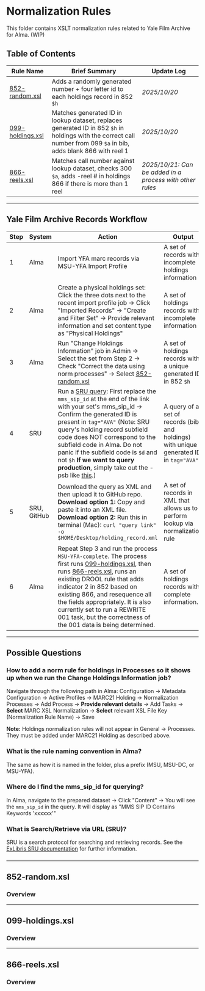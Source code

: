 # Normalization Rules

This folder contains XSLT normalization rules related to Yale Film Archive for Alma. (WIP)

## Table of Contents
| Rule Name | Brief Summary | Update Log |
|---|---|---|
| [852-random.xsl](#852-randomxsl) | Adds a randomly generated number + four letter id to each holdings record in 852 `$h` | *2025/10/20* |
| [099-holdings.xsl](#099-holdingsxsl) | Matches generated ID in lookup dataset, replaces generated ID in 852 `$h` in holdings with the correct call number from 099 `$a` in bib, adds blank 866 with reel 1 | *2025/10/20* |
| [866-reels.xsl](#866-reelsxsl) | Matches call number against lookup dataset, checks 300 `$a`, adds -reel # in holdings 866 if there is more than 1 reel | *2025/10/21: Can be added in a process with other rules* |

---
## Yale Film Archive Records Workflow

| Step | System | Action | Output |
|---|---|---|---|
| 1 | Alma | Import YFA marc records via MSU-YFA Import Profile | A set of records with incomplete holdings information |
| 2 | Alma | Create a physical holdings set: Click the three dots next to the recent import profile job → Click "Imported Records" → "Create and Filter Set" → Provide relevant information and set content type as "Physical Holdings" | A set of holdings records with incomplete information |
| 3 | Alma | Run "Change Holdings Information" job in Admin → Select the set from Step 2 → Check "Correct the data using norm processes" → Select [852-random.xsl](#852-randomxsl) | A set of holdings records with a unique generated ID in 852 `$h` |
| 4 | SRU | Run a [SRU query](https://yale-psb.alma.exlibrisgroup.com/view/sru/01YALE_INST?version=1.2&operation=searchRetrieve&recordSchema=marcxml&query=alma.mms_sip_id=263359): First replace the `mms_sip_id` at the end of the link with your set's mms_sip_id → Confirm the generated ID is present in `tag="AVA"` (Note: SRU query's holding record subfield code does NOT correspond to the subfield code in Alma. Do not panic if the subfield code is `$d` and not `$h` **If we want to query production**, simply take out the -psb like [this](https://yale.alma.exlibrisgroup.com/view/sru/01YALE_INST?version=1.2&operation=searchRetrieve&recordSchema=marcxml&query=alma.mms_sip_id=263359).) | A query of a set of records (bib and holdings) with unique generated ID in `tag="AVA"` |
| 5 | SRU, GitHub | Download the query as XML and then upload it to GitHub repo. **Download option 1:** Copy and paste it into an XML file. **Download option 2:** Run this in terminal (Mac): `curl "query link" -o $HOME/Desktop/holding_record.xml` | A set of records in XML that allows us to perform lookup via normalization rule |
| 6 | Alma | Repeat Step 3 and run the process `MSU-YFA-complete`. The process first runs [099-holdings.xsl](#099-holdingsxsl), then runs  [866-reels.xsl](#866-reelsxsl), runs an existing DROOL rule that adds indicator 2 in 852 based on existing 866, and resequence all the fields appropriately. It is also currently set to run a REWRITE 001 task, but the correctness of the 001 data is being determined. | A set of holdings records with complete information. |

---
## Possible Questions
### How to add a norm rule for holdings in Processes so it shows up when we run the Change Holdings Information job?
Navigate through the following path in Alma:
Configuration → Metadata Configuration → Active Profiles → MARC21 Holding → Normalization Processes → Add Process → **Provide relevant details** → Add Tasks → **Select** MARC XSL Normalization → **Select** relevant XSL File Key (Normalization Rule Name) → Save

**Note:** Holdings normalization rules will not appear in General → Processes. They must be added under MARC21 Holding as described above.
### What is the rule naming convention in Alma?
The same as how it is named in the folder, plus a prefix (MSU, MSU-DC, or MSU-YFA).
### Where do I find the mms_sip_id for querying?
In Alma, navigate to the prepared dataset → Click "Content" → You will see the `mms_sip_id` in the query. It will display as "MMS SIP ID Contains Keywords 'xxxxxx'"
### What is Search/Retrieve via URL (SRU)?
SRU is a search protocol for searching and retrieving records. See the [ExLibris SRU documentation](https://developers.exlibrisgroup.com/alma/integrations/SRU/) for further information.
###
---
## 852-random.xsl
### Overview
---
## 099-holdings.xsl
### Overview 
---
## 866-reels.xsl
### Overview